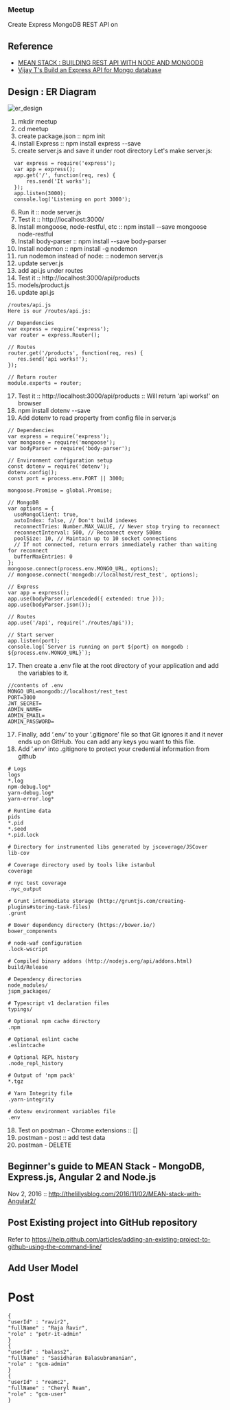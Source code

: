 ### Meetup

Create Express MongoDB REST API on 
## Reference 
  - [MEAN STACK : BUILDING REST API WITH NODE AND MONGODB](http://www.bogotobogo.com/MEAN-Stack/Building-REST-API-with-Node-Mongodb.php)
  - [Vijay T's Build an Express API for Mongo database](https://vijayt.com/post/build-an-express-api-for-mongo-database/)
## Design : ER Diagram
![er_design](https://user-images.githubusercontent.com/11605506/33246579-48761464-d2e4-11e7-8608-03ee3ac8bbed.png)

1. mkdir meetup
2. cd meetup
3. create package.json :: npm init
4. install Express :: npm install express --save
5. create server.js and save it under root directory 
Let's make server.js:
~~~~~
  var express = require('express');
  var app = express();
  app.get('/', function(req, res) {
	  res.send('It works');
  });
  app.listen(3000);
  console.log('Listening on port 3000');
~~~~~
6. Run it :: node server.js
7. Test it :: http://localhost:3000/
8. Install mongoose, node-restful, etc :: npm install --save mongoose node-restful
9. Install body-parser :: npm install --save body-parser
10. Install nodemon :: npm install -g nodemon
11. run nodemon instead of node: :: nodemon server.js
12. update server.js
13. add api.js under routes
14. Test it :: http://localhost:3000/api/products
15. models/product.js
16. update api.js
~~~~~
/routes/api.js
Here is our /routes/api.js:

// Dependencies
var express = require('express');
var router = express.Router();

// Routes
router.get('/products', function(req, res) {
   res.send('api works!');
});

// Return router
module.exports = router;
~~~~~
17. Test it :: http://localhost:3000/api/products :: Will return 'api works!' on browser
17. npm install dotenv --save
17. Add dotenv to read property from config file in server.js
~~~~
// Dependencies
var express = require('express');
var mongoose = require('mongoose');
var bodyParser = require('body-parser');

// Environment configuration setup
const dotenv = require('dotenv');
dotenv.config();
const port = process.env.PORT || 3000;

mongoose.Promise = global.Promise;

// MongoDB
var options = {
  useMongoClient: true,
  autoIndex: false, // Don't build indexes
  reconnectTries: Number.MAX_VALUE, // Never stop trying to reconnect
  reconnectInterval: 500, // Reconnect every 500ms
  poolSize: 10, // Maintain up to 10 socket connections
  // If not connected, return errors immediately rather than waiting for reconnect
  bufferMaxEntries: 0
};
mongoose.connect(process.env.MONGO_URL, options);
// mongoose.connect('mongodb://localhost/rest_test', options);

// Express
var app = express();
app.use(bodyParser.urlencoded({ extended: true }));
app.use(bodyParser.json());

// Routes
app.use('/api', require('./routes/api'));

// Start server
app.listen(port);
console.log(`Server is running on port ${port} on mongodb : ${process.env.MONGO_URL}`);
~~~~
17. Then create a .env file at the root directory of your application and add the variables to it.
~~~~
//contents of .env
MONGO_URL=mongodb://localhost/rest_test
PORT=3000
JWT_SECRET=
ADMIN_NAME=
ADMIN_EMAIL=
ADMIN_PASSWORD=
~~~~
17. Finally, add ‘.env’ to your ‘.gitignore’ file so that Git ignores it and it never ends up on GitHub. You can add any keys you want to this file.
17. Add '.env' into .gitignore to protect your credential information from github
~~~~
# Logs
logs
*.log
npm-debug.log*
yarn-debug.log*
yarn-error.log*

# Runtime data
pids
*.pid
*.seed
*.pid.lock

# Directory for instrumented libs generated by jscoverage/JSCover
lib-cov

# Coverage directory used by tools like istanbul
coverage

# nyc test coverage
.nyc_output

# Grunt intermediate storage (http://gruntjs.com/creating-plugins#storing-task-files)
.grunt

# Bower dependency directory (https://bower.io/)
bower_components

# node-waf configuration
.lock-wscript

# Compiled binary addons (http://nodejs.org/api/addons.html)
build/Release

# Dependency directories
node_modules/
jspm_packages/

# Typescript v1 declaration files
typings/

# Optional npm cache directory
.npm

# Optional eslint cache
.eslintcache

# Optional REPL history
.node_repl_history

# Output of 'npm pack'
*.tgz

# Yarn Integrity file
.yarn-integrity

# dotenv environment variables file
.env

~~~~
18. Test on postman - Chrome extensions :: []
19. postman - post :: add test data
20. postman - DELETE

## Beginner's guide to MEAN Stack - MongoDB, Express.js, Angular 2 and Node.js
Nov 2, 2016 :: http://thelillysblog.com/2016/11/02/MEAN-stack-with-Angular2/

## Post Existing project into GitHub repository
Refer to https://help.github.com/articles/adding-an-existing-project-to-github-using-the-command-line/


## Add User Model
# Post 
~~~~
{
"userId" : "ravir2",
"fullName" : "Raja Ravir",
"role" : "petr-it-admin" 
}
{
"userId" : "balass2",
"fullName" : "Sasidharan Balasubramanian",
"role" : "gcm-admin" 
}
{
"userId" : "reamc2",
"fullName" : "Cheryl Ream",
"role" : "gcm-user" 
}
~~~~~
